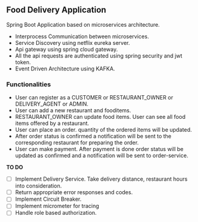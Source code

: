 ## Food Delivery Application
Spring Boot Application based on microservices architecture.

- Interprocess Communication between microservices.
- Service Discovery using netflix eureka server.
- Api gateway using spring cloud gateway.
- All the api requests are authenticated using spring security and jwt token.
- Event Driven Architecture using KAFKA.

### Functionalities

* User can register as a CUSTOMER or RESTAURANT_OWNER or DELIVERY_AGENT or ADMIN.
* User can add a new restaurant and fooditems. 
* RESTAURANT_OWNER can update food items. User can see all food items offered by a restaurant.
* User can place an order. quantity of the ordered items will be updated. 
* After order status is confirmed a notification will be sent to the corresponding restaurant for preparing the order.
* User can make payment. After payment is done order status will be updated as confirmed and a notification will be sent to order-service.


**TO DO**
- [ ] Implement Delivery Service. Take delivery distance, restaurant hours into consideration.
- [ ] Return appropriate error responses and codes.
- [ ] Implement Circuit Breaker.
- [ ] Implement micrometer for tracing
- [ ] Handle role based authorization.

<!---

### Discovery Server
```
Host all the microservices on Eureka Server.
```

### API Gateway
```
Runs on port 8080. Forward all the api requests from user to the destination microservice.
Filter all the http requests using Authorization token. 
```

### Restaurant Service
```
Handles restaurants and food items.
Restaurant owner can add a new restaurant. Can add and update food items for corresponding restaurant.
```

### Order Service
```
Handle orders. User can place an order. 
Verifies the order request. Notify restaurant service after a new order is placed and confirmed
```

### Payment Service
```
Handle payments.
Notify order service after payment is done.
```
-->